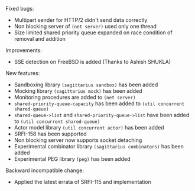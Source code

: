 Fixed bugs:

- Multipart sender for HTTP/2 didn't send data correctly
- Non blocking server of `(net server)` used only one thread
- Size limited shared priority queue expanded on race condition of removal and addition

Improvements:

- SSE detection on FreeBSD is added (Thanks to Ashish SHUKLA)

New features:

- Sandboxing library `(sagittarius sandbox)` has been added
- Mocking library `(sagittarius mock)` has been added
- Monitoring procedures are added to `(net server)`
- `shared-priority-queue-capacity` has been added to `(util concurrent shared-queue)`
- `shared-queue->list` and `shared-priority-queue->list` have been added to `(util concurrent shared-queue)`
- Actor model library `(util concurrent actor)` has been added
- SRFI-158 has been supported
- Non blocking server now supports socket detaching
- Experimental combinator library `(sagittarius combinators)` has been added
- Experimental PEG library `(peg)` has been added

Backward incompatible change:

- Applied the latest errata of SRFI-115 and implementation